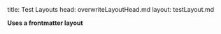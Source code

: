 <frontmatter>
title: Test Layouts
head: overwriteLayoutHead.md
layout: testLayout.md
</frontmatter>

**Uses a frontmatter layout**